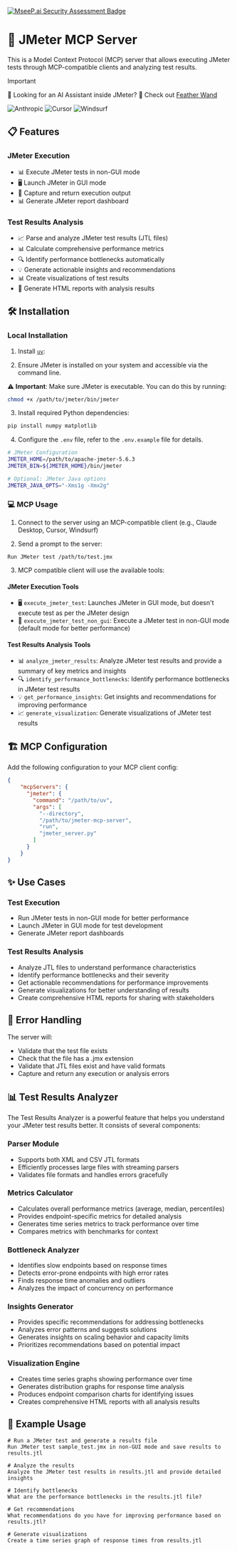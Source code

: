 [![MseeP.ai Security Assessment Badge](https://mseep.net/pr/qainsights-jmeter-mcp-server-badge.png)](https://mseep.ai/app/qainsights-jmeter-mcp-server)

# 🚀 JMeter MCP Server

This is a Model Context Protocol (MCP) server that allows executing JMeter tests through MCP-compatible clients and analyzing test results.

> [!IMPORTANT]
> 📢 Looking for an AI Assistant inside JMeter? 🚀
> Check out [Feather Wand](https://jmeter.ai)

![Anthropic](./images/Anthropic-MCP.png)
![Cursor](./images/Cursor.png)
![Windsurf](./images/Windsurf.png)

## 📋 Features

### JMeter Execution
- 📊 Execute JMeter tests in non-GUI mode
- 🖥️ Launch JMeter in GUI mode
- 📝 Capture and return execution output
- 📊 Generate JMeter report dashboard

### Test Results Analysis
- 📈 Parse and analyze JMeter test results (JTL files)
- 📊 Calculate comprehensive performance metrics
- 🔍 Identify performance bottlenecks automatically
- 💡 Generate actionable insights and recommendations
- 📊 Create visualizations of test results
- 📑 Generate HTML reports with analysis results

## 🛠️ Installation

### Local Installation

1. Install [`uv`](https://github.com/astral-sh/uv):

2. Ensure JMeter is installed on your system and accessible via the command line.

⚠️ **Important**: Make sure JMeter is executable. You can do this by running:

```bash
chmod +x /path/to/jmeter/bin/jmeter
```

3. Install required Python dependencies:

```bash
pip install numpy matplotlib
```

4. Configure the `.env` file, refer to the `.env.example` file for details.

```bash
# JMeter Configuration
JMETER_HOME=/path/to/apache-jmeter-5.6.3
JMETER_BIN=${JMETER_HOME}/bin/jmeter

# Optional: JMeter Java options
JMETER_JAVA_OPTS="-Xms1g -Xmx2g"
```

### 💻 MCP Usage

1. Connect to the server using an MCP-compatible client (e.g., Claude Desktop, Cursor, Windsurf)

2. Send a prompt to the server:

```
Run JMeter test /path/to/test.jmx
```

3. MCP compatible client will use the available tools:

#### JMeter Execution Tools
- 🖥️ `execute_jmeter_test`: Launches JMeter in GUI mode, but doesn't execute test as per the JMeter design
- 🚀 `execute_jmeter_test_non_gui`: Execute a JMeter test in non-GUI mode (default mode for better performance)

#### Test Results Analysis Tools
- 📊 `analyze_jmeter_results`: Analyze JMeter test results and provide a summary of key metrics and insights
- 🔍 `identify_performance_bottlenecks`: Identify performance bottlenecks in JMeter test results
- 💡 `get_performance_insights`: Get insights and recommendations for improving performance
- 📈 `generate_visualization`: Generate visualizations of JMeter test results

## 🏗️ MCP Configuration

Add the following configuration to your MCP client config:

```json
{
    "mcpServers": {
      "jmeter": {
        "command": "/path/to/uv",
        "args": [
          "--directory",
          "/path/to/jmeter-mcp-server",
          "run",
          "jmeter_server.py"
        ]
      }
    }
}
```

## ✨ Use Cases

### Test Execution
- Run JMeter tests in non-GUI mode for better performance
- Launch JMeter in GUI mode for test development
- Generate JMeter report dashboards

### Test Results Analysis
- Analyze JTL files to understand performance characteristics
- Identify performance bottlenecks and their severity
- Get actionable recommendations for performance improvements
- Generate visualizations for better understanding of results
- Create comprehensive HTML reports for sharing with stakeholders

## 🛑 Error Handling

The server will:

- Validate that the test file exists
- Check that the file has a .jmx extension
- Validate that JTL files exist and have valid formats
- Capture and return any execution or analysis errors

## 📊 Test Results Analyzer

The Test Results Analyzer is a powerful feature that helps you understand your JMeter test results better. It consists of several components:

### Parser Module
- Supports both XML and CSV JTL formats
- Efficiently processes large files with streaming parsers
- Validates file formats and handles errors gracefully

### Metrics Calculator
- Calculates overall performance metrics (average, median, percentiles)
- Provides endpoint-specific metrics for detailed analysis
- Generates time series metrics to track performance over time
- Compares metrics with benchmarks for context

### Bottleneck Analyzer
- Identifies slow endpoints based on response times
- Detects error-prone endpoints with high error rates
- Finds response time anomalies and outliers
- Analyzes the impact of concurrency on performance

### Insights Generator
- Provides specific recommendations for addressing bottlenecks
- Analyzes error patterns and suggests solutions
- Generates insights on scaling behavior and capacity limits
- Prioritizes recommendations based on potential impact

### Visualization Engine
- Creates time series graphs showing performance over time
- Generates distribution graphs for response time analysis
- Produces endpoint comparison charts for identifying issues
- Creates comprehensive HTML reports with all analysis results

## 📝 Example Usage

```
# Run a JMeter test and generate a results file
Run JMeter test sample_test.jmx in non-GUI mode and save results to results.jtl

# Analyze the results
Analyze the JMeter test results in results.jtl and provide detailed insights

# Identify bottlenecks
What are the performance bottlenecks in the results.jtl file?

# Get recommendations
What recommendations do you have for improving performance based on results.jtl?

# Generate visualizations
Create a time series graph of response times from results.jtl
```